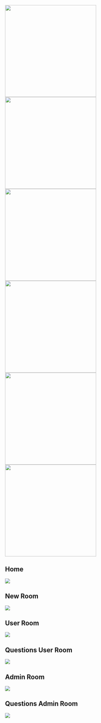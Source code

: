 <div>
  <img src="https://github.com/Alexandrehideki13/DekiLetMeAsk/blob/master/src/assets/images/readmeImages/light/home-mobile-light.jpg" width="300px">
  <img src="https://github.com/Alexandrehideki13/DekiLetMeAsk/blob/master/src/assets/images/readmeImages/light/newRoom-mobile-light.jpg" width="300px">
  <img src="https://github.com/Alexandrehideki13/DekiLetMeAsk/blob/master/src/assets/images/readmeImages/light/userRoom-mobile-light.jpg" width="300px">
  <img src="https://github.com/Alexandrehideki13/DekiLetMeAsk/blob/master/src/assets/images/readmeImages/light/userQuestions-mobile-light.jpg" width="300px">
  <img src="https://github.com/Alexandrehideki13/DekiLetMeAsk/blob/master/src/assets/images/readmeImages/light/admin-mobile-light.jpg" width="300px">
  <img src="https://github.com/Alexandrehideki13/DekiLetMeAsk/blob/master/src/assets/images/readmeImages/light/adminQuestions-mobile-light.jpg" width="300px">
</div>

## Home
<img src="https://github.com/Alexandrehideki13/DekiLetMeAsk/blob/master/src/assets/images/readmeImages/light/home-light.jpg">

## New Room
<img src="https://github.com/Alexandrehideki13/DekiLetMeAsk/blob/master/src/assets/images/readmeImages/light/newRoom-light.jpg">

## User Room
<img src="https://github.com/Alexandrehideki13/DekiLetMeAsk/blob/master/src/assets/images/readmeImages/light/userRoom-light.jpg">

## Questions User Room
<img src="https://github.com/Alexandrehideki13/DekiLetMeAsk/blob/master/src/assets/images/readmeImages/light/userQuestions-light.jpg">

## Admin Room
<img src="https://github.com/Alexandrehideki13/DekiLetMeAsk/blob/master/src/assets/images/readmeImages/light/admin-light.jpg">

## Questions Admin Room
<img src="https://github.com/Alexandrehideki13/DekiLetMeAsk/blob/master/src/assets/images/readmeImages/light/adminQuestions-light.jpg">
